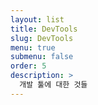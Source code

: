 ```yaml
---
layout: list
title: DevTools
slug: DevTools
menu: true
submenu: false
order: 5
description: >
  개발 툴에 대한 것들
---
```

